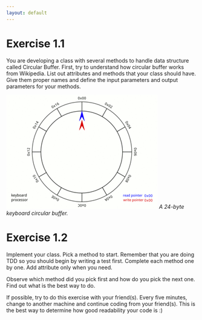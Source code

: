 ```yaml
---
layout: default
---
```


# Exercise 1.1

You are developing a class with several methods to handle data structure called Circular Buffer. First, try to understand how circular buffer works from Wikipedia. List out attributes and methods that your class should have. Give them proper names and define the input parameters and output parameters for your methods.

![Circular Buffer Animation](/uploads/tdd/circular-buffer-animation.gif "Circular Buffer Animation")
_A 24-byte keyboard circular buffer._

# Exercise 1.2

Implement your class. Pick a method to start. Remember that you are doing TDD so you should begin by writing a test first. Complete each method one by one. Add attribute only when you need.

Observe which method did you pick first and how do you pick the next one. Find out what is the best way to do.

If possible, try to do this exercise with your friend(s). Every five minutes, change to another machine and continue coding from your friend(s). This is the best way to determine how good readability your code is :)